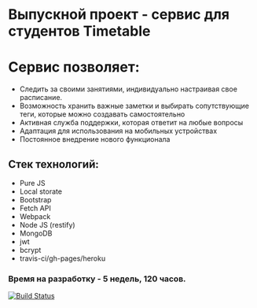 # Выпускной проект - сервис для студентов Timetable
# Сервис позволяет:
- Следить за своими занятиями, индивидуально настраивая свое расписание. 
- Возможность хранить важные заметки и выбирать сопутствующие теги, которые можно создавать самостоятельно
- Активная служба поддержки, которая ответит на любые вопросы
- Адаптация для использования на мобильных устройствах
- Постоянное внедрение нового функционала

## Стек технологий:
- Pure JS
- Local storate
- Bootstrap
- Fetch API
- Webpack
- Node JS (restify)
- MongoDB
- jwt
- bcrypt
- travis-ci/gh-pages/heroku

### Время на разработку - 5 недель, 120 часов. 

[![Build Status](https://travis-ci.org/Eeenkeeei/timetable.svg?branch=master)](https://travis-ci.org/Eeenkeeei/timetable)
